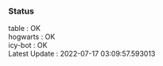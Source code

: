 ### Status


table : OK  
hogwarts : OK  
icy-bot : OK  
Latest Update : 2022-07-17 03:09:57.593013
